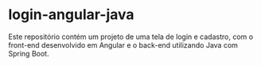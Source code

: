 # login-angular-java
Este repositório contém um projeto de uma tela de login e cadastro, com o front-end desenvolvido em Angular e o back-end utilizando Java com Spring Boot.
